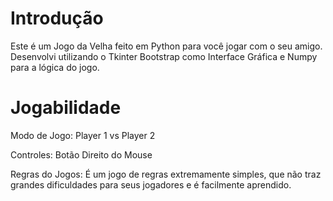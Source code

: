 # Introdução
Este é um Jogo da Velha feito em Python para você jogar com o seu amigo. Desenvolvi utilizando o Tkinter Bootstrap como Interface Gráfica e Numpy para a lógica do jogo.

# Jogabilidade
Modo de Jogo: Player 1 vs Player 2

Controles: Botão Direito do Mouse

Regras do Jogos: É um jogo de regras extremamente simples, que não traz grandes dificuldades para seus jogadores e é facilmente aprendido.
